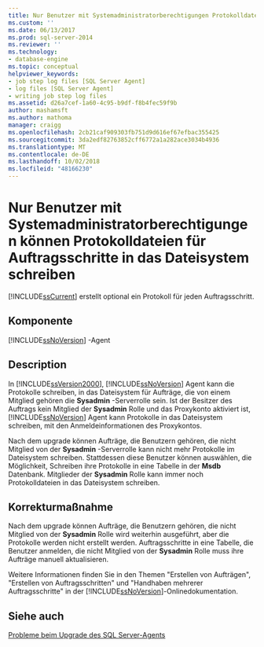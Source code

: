 ```yaml
---
title: Nur Benutzer mit Systemadministratorberechtigungen Protokolldateien für Auftragsschritte in das Dateisystem schreiben können | Microsoft-Dokumentation
ms.custom: ''
ms.date: 06/13/2017
ms.prod: sql-server-2014
ms.reviewer: ''
ms.technology:
- database-engine
ms.topic: conceptual
helpviewer_keywords:
- job step log files [SQL Server Agent]
- log files [SQL Server Agent]
- writing job step log files
ms.assetid: d26a7cef-1a60-4c95-b9df-f8b4fec59f9b
author: mashamsft
ms.author: mathoma
manager: craigg
ms.openlocfilehash: 2cb21caf909303fb751d9d616ef67efbac355425
ms.sourcegitcommit: 3da2edf82763852cff6772a1a282ace3034b4936
ms.translationtype: MT
ms.contentlocale: de-DE
ms.lasthandoff: 10/02/2018
ms.locfileid: "48166230"
---
```

# <a name="only-sysadmin-users-can-write-job-step-log-files-to-the-file-system"></a>Nur Benutzer mit Systemadministratorberechtigungen können Protokolldateien für Auftragsschritte in das Dateisystem schreiben
  [!INCLUDE[ssCurrent](../../includes/sscurrent-md.md)] erstellt optional ein Protokoll für jeden Auftragsschritt.  
  
## <a name="component"></a>Komponente  
 [!INCLUDE[ssNoVersion](../../includes/ssnoversion-md.md)] -Agent  
  
## <a name="description"></a>Description  
 In [!INCLUDE[ssVersion2000](../../includes/ssversion2000-md.md)], [!INCLUDE[ssNoVersion](../../includes/ssnoversion-md.md)] Agent kann die Protokolle schreiben, in das Dateisystem für Aufträge, die von einem Mitglied gehören die **Sysadmin** -Serverrolle sein. Ist der Besitzer des Auftrags kein Mitglied der **Sysadmin** Rolle und das Proxykonto aktiviert ist, [!INCLUDE[ssNoVersion](../../includes/ssnoversion-md.md)] Agent kann Protokolle in das Dateisystem schreiben, mit den Anmeldeinformationen des Proxykontos.  
  
 Nach dem upgrade können Aufträge, die Benutzern gehören, die nicht Mitglied von der **Sysadmin** -Serverrolle kann nicht mehr Protokolle im Dateisystem schreiben. Stattdessen diese Benutzer können auswählen, die Möglichkeit, Schreiben ihre Protokolle in eine Tabelle in der **Msdb** Datenbank. Mitglieder der **Sysadmin** Rolle kann immer noch Protokolldateien in das Dateisystem schreiben.  
  
## <a name="corrective-action"></a>Korrekturmaßnahme  
 Nach dem upgrade können Aufträge, die Benutzern gehören, die nicht Mitglied von der **Sysadmin** Rolle wird weiterhin ausgeführt, aber die Protokolle werden nicht erstellt werden. Auftragsschritte in eine Tabelle, die Benutzer anmelden, die nicht Mitglied von der **Sysadmin** Rolle muss ihre Aufträge manuell aktualisieren.  
  
 Weitere Informationen finden Sie in den Themen "Erstellen von Aufträgen", "Erstellen von Auftragsschritten" und "Handhaben mehrerer Auftragsschritte" in der [!INCLUDE[ssNoVersion](../../includes/ssnoversion-md.md)]-Onlinedokumentation.  
  
## <a name="see-also"></a>Siehe auch  
 [Probleme beim Upgrade des SQL Server-Agents](../../../2014/sql-server/install/sql-server-agent-upgrade-issues.md)  
  
  
